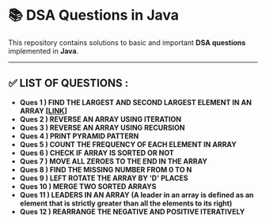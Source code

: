 <h1>📚 DSA Questions in Java</h1>

<p>This repository contains solutions to basic and important <strong> DSA questions</strong> implemented in <strong>Java</strong>.</p>

<hr>

<h2>✅ LIST OF QUESTIONS :</h2>

<ul>
  <li><strong>Ques 1 ) FIND THE LARGEST AND SECOND LARGEST ELEMENT IN AN ARRAY [<a href="https://www.geeksforgeeks.org/find-largest-second-largest-array/" target="_blank">LINK</a>]</strong></li>
  <li><strong>Ques 2 ) REVERSE AN ARRAY USING ITERATION</strong></li>
  <li><strong>Ques 3 ) REVERSE AN ARRAY USING RECURSION</strong></li>
  <li><strong>Ques 4 ) PRINT PYRAMID PATTERN</strong></li>
  <li><strong>Ques 5 ) COUNT THE FREQUENCY OF EACH ELEMENT IN ARRAY</strong></li>
  <li><strong>Ques 6 ) CHECK IF ARRAY IS SORTED OR NOT</strong></li>
  <li><strong>Ques 7 ) MOVE ALL ZEROES TO THE END IN THE ARRAY</strong></li>
  <li><strong>Ques 8 ) FIND THE MISSING NUMBER FROM 0 TO N</strong></li>
  <li><strong>Ques 9 ) LEFT ROTATE THE ARRAY BY 'D' PLACES</strong></li>
  <li><strong>Ques 10 ) MERGE TWO SORTED ARRAYS</strong></li>
  <li><strong>Ques 11 ) LEADERS IN AN ARRAY (A leader in an array is defined as an element that is strictly greater than all the elements to its right)</strong></li>
  <li><strong>Ques 12 ) REARRANGE THE NEGATIVE AND POSITIVE ITERATIVELY </strong></li>
</ul>
